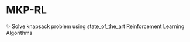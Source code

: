 # MKP-RL
:sparkles:  Solve knapsack problem using state_of_the_art Reinforcement Learning Algorithms
